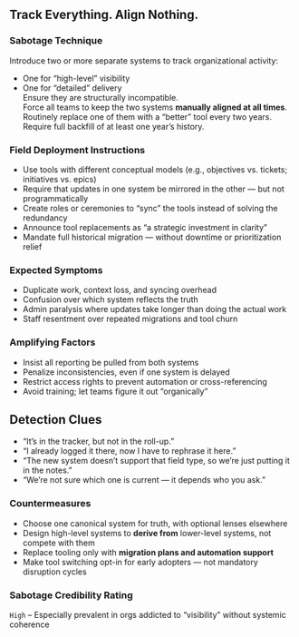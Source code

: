 ## Track Everything. Align Nothing.

### Sabotage Technique
Introduce two or more separate systems to track organizational activity:
- One for “high-level” visibility
- One for “detailed” delivery  
  Ensure they are structurally incompatible.  
  Force all teams to keep the two systems **manually aligned at all times**.  
  Routinely replace one of them with a “better” tool every two years.  
  Require full backfill of at least one year’s history.

###  Field Deployment Instructions
- Use tools with different conceptual models (e.g., objectives vs. tickets; initiatives vs. epics)
- Require that updates in one system be mirrored in the other — but not programmatically
- Create roles or ceremonies to “sync” the tools instead of solving the redundancy
- Announce tool replacements as “a strategic investment in clarity”
- Mandate full historical migration — without downtime or prioritization relief

### Expected Symptoms
- Duplicate work, context loss, and syncing overhead
- Confusion over which system reflects the truth
- Admin paralysis where updates take longer than doing the actual work
- Staff resentment over repeated migrations and tool churn

### Amplifying Factors
- Insist all reporting be pulled from both systems
- Penalize inconsistencies, even if one system is delayed
- Restrict access rights to prevent automation or cross-referencing
- Avoid training; let teams figure it out “organically”

## Detection Clues
- “It’s in the tracker, but not in the roll-up.”
- “I already logged it there, now I have to rephrase it here.”
- “The new system doesn’t support that field type, so we’re just putting it in the notes.”
- “We’re not sure which one is current — it depends who you ask.”

### Countermeasures
- Choose one canonical system for truth, with optional lenses elsewhere
- Design high-level systems to **derive from** lower-level systems, not compete with them
- Replace tooling only with **migration plans and automation support**
- Make tool switching opt-in for early adopters — not mandatory disruption cycles

### Sabotage Credibility Rating
`High` – Especially prevalent in orgs addicted to “visibility” without systemic coherence
